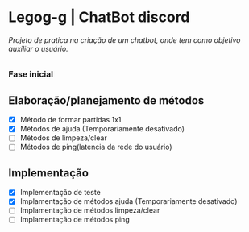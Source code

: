 # Legog-g  | ChatBot discord

###### Projeto de pratica na criação de um chatbot, onde tem como objetivo auxiliar o usuário.

### Fase inicial

## Elaboração/planejamento de métodos
- [x] Método de formar partidas 1x1
- [x] Métodos de ajuda (Temporariamente desativado)
- [ ] Métodos de limpeza/clear
- [ ] Métodos de ping(latencia da rede do usuário)

## Implementação
- [x] Implementação de teste
- [x] Implamentação de métodos ajuda (Temporariamente desativado)
- [ ] Implamentação de métodos limpeza/clear
- [ ] Implamentação de métodos ping
